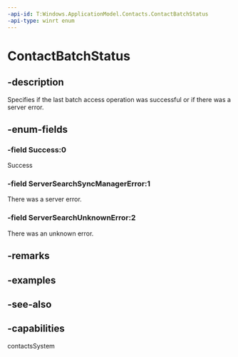 ```yaml
---
-api-id: T:Windows.ApplicationModel.Contacts.ContactBatchStatus
-api-type: winrt enum
---
```


<!-- Enumeration syntax
public enum Windows.ApplicationModel.Contacts.ContactBatchStatus : int
-->

# ContactBatchStatus

## -description
Specifies if the last batch access operation was successful or if there was a server error.

## -enum-fields
### -field Success:0
Success

### -field ServerSearchSyncManagerError:1
There was a server error.

### -field ServerSearchUnknownError:2
There was an unknown error.


## -remarks

## -examples

## -see-also
## -capabilities
contactsSystem
